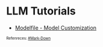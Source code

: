 # LLM Tutorials
* [Modelfile - Model Customization](https://github.com/danishdyna/LLM/edit/main/LLM-MODELS.md#modelfile---model-customization)

<sub><sub>
Refenreces: [#Mark-Down](https://daringfireball.net/projects/markdown/)
